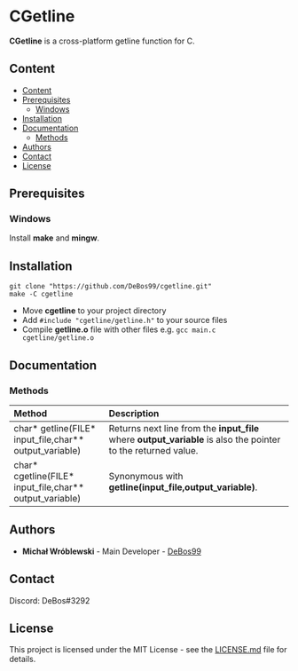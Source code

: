 # CGetline

**CGetline** is a cross-platform getline function for C.

## Content

- [Content](#content)
- [Prerequisites](#prerequisites)
  - [Windows](#windows)
- [Installation](#installation)
- [Documentation](#documentation)
  - [Methods](#methods)
- [Authors](#authors)
- [Contact](#contact)
- [License](#license)

## Prerequisites

### Windows

Install **make** and **mingw**.

## Installation

```
git clone "https://github.com/DeBos99/cgetline.git"
make -C cgetline
```

* Move **cgetline** to your project directory
* Add `#include "cgetline/getline.h"` to your source files
* Compile **getline.o** file with other files e.g. `gcc main.c cgetline/getline.o`

## Documentation

### Methods

| Method                                                  | Description                                                                                                                    |
| :---                                                    | :---                                                                                                                            |
| char* getline(FILE* input_file,char** output_variable)  | Returns next line from the **input_file** where **output_variable** is also the pointer to the returned value. |
| char* cgetline(FILE* input_file,char** output_variable) | Synonymous with **getline(input_file,output_variable)**.                                                                        |

## Authors

* **Michał Wróblewski** - Main Developer - [DeBos99](https://github.com/DeBos99)

## Contact

Discord: DeBos#3292

## License

This project is licensed under the MIT License - see the [LICENSE.md](LICENSE.md) file for details.
